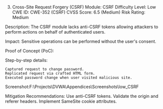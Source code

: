 3. Cross-Site Request Forgery (CSRF)
Module: CSRF
Difficulty Level: Low
CWE ID: CWE-352 (CSRF)
CVSS Score: 6.5 (Medium)
Risk Rating: Medium

Description:
    The CSRF module lacks anti-CSRF tokens allowing attackers to perform actions on behalf of authenticated users.

Impact:
    Sensitive operations can be performed without the user's consent.

Proof of Concept (PoC):

Step-by-step details:

    Captured request to change password.
    Replicated request via crafted HTML form.
    Executed password change when user visited malicious site.

Screenshot:F:\Projects\DVWA\Appendices\Screenshots\low_CSRF

Mitigation Recommendations:
    Use anti-CSRF tokens.
    Validate the origin and referer headers.
    Implement SameSite cookie attributes.